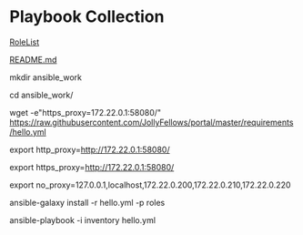 # Playbook Collection

[RoleList](https://raw.githubusercontent.com/JollyFellows/portal/master/requirements/hello.yml)

[README.md](../../../../DaithK/hello/blob/master/README.md)

mkdir ansible_work

cd ansible_work/

wget -e"https_proxy=172.22.0.1:58080/" https://raw.githubusercontent.com/JollyFellows/portal/master/requirements/hello.yml

export http_proxy=http://172.22.0.1:58080/

export https_proxy=http://172.22.0.1:58080/

export no_proxy=127.0.0.1,localhost,172.22.0.200,172.22.0.210,172.22.0.220

ansible-galaxy install -r hello.yml -p roles

ansible-playbook -i inventory hello.yml

